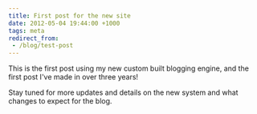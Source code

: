 ```yaml
---
title: First post for the new site
date: 2012-05-04 19:44:00 +1000
tags: meta
redirect_from:
 - /blog/test-post
---
```


This is the first post using my new custom built blogging engine, and the first
post I've made in over three years!

Stay tuned for more updates and details on the new system and what changes to expect for the blog.
